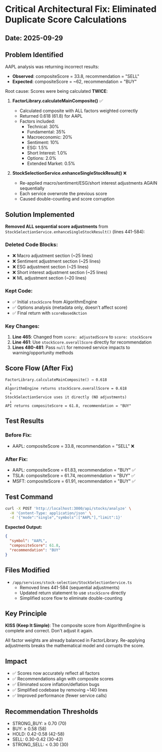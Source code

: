 # Critical Architectural Fix: Eliminated Duplicate Score Calculations

## Date: 2025-09-29

## Problem Identified

AAPL analysis was returning incorrect results:
- **Observed**: compositeScore = 33.8, recommendation = "SELL"
- **Expected**: compositeScore = ~62, recommendation = "BUY"

Root cause: Scores were being calculated **TWICE**:

1. **FactorLibrary.calculateMainComposite()** ✅
   - Calculated composite with ALL factors weighted correctly
   - Returned 0.618 (61.8) for AAPL
   - Factors included:
     - Technical: 30%
     - Fundamental: 35%
     - Macroeconomic: 20%
     - Sentiment: 10%
     - ESG: 1.5%
     - Short Interest: 1.0%
     - Options: 2.0%
     - Extended Market: 0.5%

2. **StockSelectionService.enhanceSingleStockResult()** ❌
   - Re-applied macro/sentiment/ESG/short interest adjustments AGAIN sequentially
   - Each service overwrote the previous score
   - Caused double-counting and score corruption

## Solution Implemented

**Removed ALL sequential score adjustments** from `StockSelectionService.enhanceSingleStockResult()` (lines 441-584):

### Deleted Code Blocks:
- ❌ Macro adjustment section (~25 lines)
- ❌ Sentiment adjustment section (~25 lines)
- ❌ ESG adjustment section (~25 lines)
- ❌ Short interest adjustment section (~25 lines)
- ❌ ML adjustment section (~20 lines)

### Kept Code:
- ✅ Initial `stockScore` from AlgorithmEngine
- ✅ Options analysis (metadata only, doesn't affect score)
- ✅ Final return with `scoreBasedAction`

### Key Changes:
1. **Line 465**: Changed from `score: adjustedScore` to `score: stockScore`
2. **Line 461**: Use `stockScore.overallScore` directly for recommendation
3. **Lines 480-481**: Pass `null` for removed service impacts to warning/opportunity methods

## Score Flow (After Fix)

```
FactorLibrary.calculateMainComposite() → 0.618
  ↓
AlgorithmEngine returns stockScore.overallScore = 0.618  
  ↓
StockSelectionService uses it directly (NO adjustments)
  ↓
API returns compositeScore = 61.8, recommendation = "BUY"
```

## Test Results

### Before Fix:
- AAPL: compositeScore = 33.8, recommendation = "SELL" ❌

### After Fix:
- AAPL: compositeScore = 61.83, recommendation = "BUY" ✅
- TSLA: compositeScore = 61.74, recommendation = "BUY" ✅
- MSFT: compositeScore = 61.91, recommendation = "BUY" ✅

## Test Command

```bash
curl -X POST 'http://localhost:3000/api/stocks/analyze' \
  -H 'Content-Type: application/json' \
  -d '{"mode":"single","symbols":["AAPL"],"limit":1}'
```

**Expected Output:**
```json
{
  "symbol": "AAPL",
  "compositeScore": 61.8,
  "recommendation": "BUY"
}
```

## Files Modified

- `/app/services/stock-selection/StockSelectionService.ts`
  - Removed lines 441-584 (sequential adjustments)
  - Updated return statement to use `stockScore` directly
  - Simplified score flow to eliminate double-counting

## Key Principle

**KISS (Keep It Simple)**: The composite score from AlgorithmEngine is complete and correct. Don't adjust it again.

All factor weights are already balanced in FactorLibrary. Re-applying adjustments breaks the mathematical model and corrupts the score.

## Impact

- ✅ Scores now accurately reflect all factors
- ✅ Recommendations align with composite scores
- ✅ Eliminated score inflation/deflation bugs
- ✅ Simplified codebase by removing ~140 lines
- ✅ Improved performance (fewer service calls)

## Recommendation Thresholds

- STRONG_BUY: ≥ 0.70 (70)
- BUY: ≥ 0.58 (58)
- HOLD: 0.42-0.58 (42-58)
- SELL: 0.30-0.42 (30-42)
- STRONG_SELL: < 0.30 (30)
